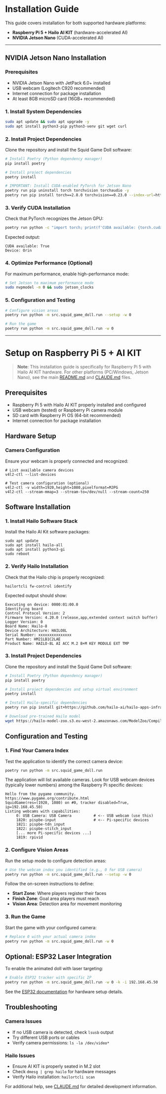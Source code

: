 # Installation Guide

This guide covers installation for both supported hardware platforms:
- **Raspberry Pi 5 + Hailo AI KIT** (hardware-accelerated AI)
- **NVIDIA Jetson Nano** (CUDA-accelerated AI)

---

## NVIDIA Jetson Nano Installation

### Prerequisites
* NVIDIA Jetson Nano with JetPack 6.0+ installed
* USB webcam (Logitech C920 recommended)
* Internet connection for package installation
* At least 8GB microSD card (16GB+ recommended)

### 1. Install System Dependencies

```bash
sudo apt update && sudo apt upgrade -y
sudo apt install python3-pip python3-venv git wget curl
```

### 2. Install Project Dependencies

Clone the repository and install the Squid Game Doll software:

```bash
# Install Poetry (Python dependency manager)
pip install poetry

# Install project dependencies
poetry install

# IMPORTANT: Install CUDA-enabled PyTorch for Jetson Nano
poetry run pip uninstall torch torchvision torchaudio -y
poetry run pip install torch==2.8.0 torchvision==0.23.0 --index-url=https://pypi.jetson-ai-lab.io/jp6/cu126
```

### 3. Verify CUDA Installation

Check that PyTorch recognizes the Jetson GPU:

```bash
poetry run python -c "import torch; print(f'CUDA available: {torch.cuda.is_available()}'); print(f'Device: {torch.cuda.get_device_name(0) if torch.cuda.is_available() else \"None\"}')"
```

Expected output:
```
CUDA available: True
Device: Orin
```

### 4. Optimize Performance (Optional)

For maximum performance, enable high-performance mode:

```bash
# Set Jetson to maximum performance mode
sudo nvpmodel -m 0 && sudo jetson_clocks
```

### 5. Configuration and Testing

```bash
# Configure vision areas
poetry run python -m src.squid_game_doll.run --setup -w 0

# Run the game
poetry run python -m src.squid_game_doll.run -w 0
```

---

# Setup on Raspberry Pi 5 + AI KIT

> **Note**: This installation guide is specifically for Raspberry Pi 5 with Hailo AI KIT hardware. For other platforms (PC/Windows, Jetson Nano), see the main [README.md](README.md) and [CLAUDE.md](CLAUDE.md) files.

## Prerequisites

* Raspberry Pi 5 with Hailo AI KIT properly installed and configured
* USB webcam (tested) or Raspberry Pi camera module
* SD card with Raspberry Pi OS (64-bit recommended)
* Internet connection for package installation

## Hardware Setup

### Camera Configuration
Ensure your webcam is properly connected and recognized:

```shell
# List available camera devices
v4l2-ctl --list-devices

# Test camera configuration (optional)
v4l2-ctl -v width=1920,height=1080,pixelformat=MJPG
v4l2-ctl --stream-mmap=3 --stream-to=/dev/null --stream-count=250
```

## Software Installation

### 1. Install Hailo Software Stack

Install the Hailo AI Kit software packages:

```shell
sudo apt update
sudo apt install hailo-all
sudo apt install python3-gi
sudo reboot
```

### 2. Verify Hailo Installation

Check that the Hailo chip is properly recognized:

```shell
hailortcli fw-control identify
```

Expected output should show:
```
Executing on device: 0000:01:00.0
Identifying board
Control Protocol Version: 2
Firmware Version: 4.20.0 (release,app,extended context switch buffer)
Logger Version: 0
Board Name: Hailo-8
Device Architecture: HAILO8L
Serial Number: xxxxxxxxxxxxxxx
Part Number: HM21LB1C2LAE
Product Name: HAILO-8L AI ACC M.2 B+M KEY MODULE EXT TMP
```

### 3. Install Project Dependencies

Clone the repository and install the Squid Game Doll software:

```bash
# Install Poetry (Python dependency manager)
pip install poetry

# Install project dependencies and setup virtual environment
poetry install

# Install Hailo-specific dependencies
poetry run pip install git+https://github.com/hailo-ai/hailo-apps-infra.git

# Download pre-trained Hailo model
wget https://hailo-model-zoo.s3.eu-west-2.amazonaws.com/ModelZoo/Compiled/v2.14.0/hailo8l/yolov11m.hef
```

## Configuration and Testing

### 1. Find Your Camera Index

Test the application to identify the correct camera device:

```bash
poetry run python -m src.squid_game_doll.run
```

The application will list available cameras. Look for USB webcam devices (typically lower numbers) among the Raspberry Pi specific devices:

```
Hello from the pygame community. https://www.pygame.org/contribute.html
SquidGame(res=(1920, 1080) on #0, tracker disabled=True, ip=192.168.45.50)
Listing webcams with capabilities:
	 0: USB Camera: USB Camera          # <-- USB webcam (use this)
	 1820: pispbe-input                 # <-- Pi-specific devices
	 1821: pispbe-tdn_input
	 1822: pispbe-stitch_input
	 [... more Pi-specific devices ...]
	 1819: rpivid
```

### 2. Configure Vision Areas

Run the setup mode to configure detection areas:

```bash
# Use the webcam index you identified (e.g., 0 for USB camera)
poetry run python -m src.squid_game_doll.run --setup -w 0
```

Follow the on-screen instructions to define:
- **Start Zone**: Where players register their faces
- **Finish Zone**: Goal area players must reach
- **Vision Area**: Detection area for movement monitoring

### 3. Run the Game

Start the game with your configured camera:

```bash
# Replace 0 with your actual camera index
poetry run python -m src.squid_game_doll.run -w 0
```

## Optional: ESP32 Laser Integration

To enable the animated doll with laser targeting:

```bash
# Enable ESP32 tracker with specific IP
poetry run python -m src.squid_game_doll.run -w 0 -k -i 192.168.45.50
```

See the [ESP32 documentation](esp32/) for hardware setup details.

## Troubleshooting

### Camera Issues
- If no USB camera is detected, check `lsusb` output
- Try different USB ports or cables
- Verify camera permissions: `ls -la /dev/video*`

### Hailo Issues
- Ensure AI KIT is properly seated in M.2 slot
- Check `dmesg | grep hailo` for hardware messages
- Verify Hailo installation: `hailortcli scan`

For additional help, see [CLAUDE.md](CLAUDE.md) for detailed development information.
